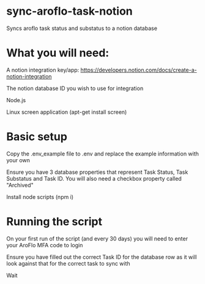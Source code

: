 # sync-aroflo-task-notion
Syncs aroflo task status and substatus to a notion database

# What you will need:
A notion integration key/app: https://developers.notion.com/docs/create-a-notion-integration

The notion database ID you wish to use for integration

Node.js

Linux screen application (apt-get install screen)

# Basic setup
Copy the .env_example file to .env and replace the example information with your own

Ensure you have 3 database properties that represent Task Status, Task Substatus and Task ID. You will also need a checkbox property called "Archived"

Install node scripts (npm i)

# Running the script
On your first run of the script (and every 30 days) you will need to enter your AroFlo MFA code to login

Ensure you have filled out the correct Task ID for the database row as it will look against that for the correct task to sync with

Wait
